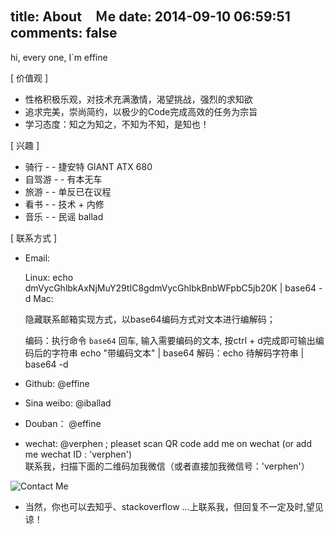 title: About　Ｍe
date: 2014-09-10 06:59:51
comments: false
---
hi, every one, I`m effine 

[ 价值观 ]
	
-  性格积极乐观，对技术充满激情，渴望挑战，强烈的求知欲
-  追求完美，崇尚简约，以极少的Code完成高效的任务为宗旨
-  学习态度：知之为知之，不知为不知，是知也！

[ 兴趣 ]

- 骑行 - - 捷安特 GIANT ATX 680
- 自驾游 - - 有本无车
- 旅游 - - 单反已在议程
- 看书 - - 技术 + 内修
- 音乐 - - 民谣 ballad

[ 联系方式 ]

- Email: 
	
	Linux: echo dmVycGhlbkAxNjMuY29tIC8gdmVycGhlbkBnbWFpbC5jb20K | base64 -d
	Mac: 

	隐藏联系邮箱实现方式，以base64编码方式对文本进行编解码；

	编码：执行命令 `base64` 回车, 输入需要编码的文本, 按ctrl + d完成即可输出编码后的字符串
		  echo "带编码文本" | base64
	解码：echo 待解码字符串 | base64 -d 


- Github: <a href="https://github.com/verphen" style="text-decoration: none">@effine</a> 
- Sina weibo: <a href="http://weibo.com/verphen" style="text-decoration: none">@iballad</a>
- Douban： <a href="http://www.douban.com/people/verphen/" style="text-decoration: none">@effine</a>
- wechat: @verphen ; pleaset scan QR code add me on wechat (or add me wechat ID : 'verphen')<br/>
联系我，扫描下面的二维码加我微信（或者直接加我微信号：'verphen'）<br/>
<img src="/imgs/wechat_QR.png" alt="Contact Me"/>

- 当然，你也可以去知乎、stackoverflow ...上联系我，但回复不一定及时,望见谅！